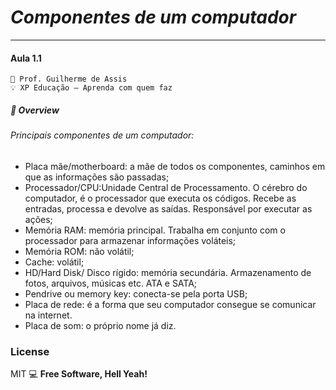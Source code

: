 # *Componentes de um computador*
***
#### Aula 1.1
    🧠 Prof. Guilherme de Assis
    💡 XP Educação – Aprenda com quem faz


##### 🛬 Overview
###### *Principais componentes de um computador:*

 - Placa mãe/motherboard: a mãe de todos os componentes, caminhos em que as informações são passadas;
 - Processador/CPU:Unidade Central de Processamento. O cérebro do computador, é o processador que executa os códigos. Recebe as entradas, processa e devolve as saídas. Responsável por executar as ações;
 - Memória RAM: memória principal. Trabalha em conjunto com o processador para armazenar informações voláteis;
 - Memória ROM: não volátil;
 - Cache: volátil;
 - HD/Hard Disk/ Disco rígido: memória secundária. Armazenamento de fotos, arquivos, músicas etc. ATA e SATA;
 - Pendrive ou memory key: conecta-se pela porta USB;
 - Placa de rede: é a forma que seu computador consegue se comunicar na internet. 
 - Placa de som: o próprio nome já diz.

### License
MIT
💻 **Free Software, Hell Yeah!**



